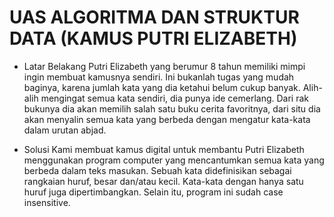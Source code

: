 # UAS ALGORITMA DAN STRUKTUR DATA (KAMUS PUTRI ELIZABETH)

- Latar Belakang
Putri Elizabeth yang berumur 8 tahun memiliki mimpi ingin membuat kamusnya sendiri. Ini bukanlah tugas yang mudah baginya, karena jumlah kata yang dia ketahui belum cukup banyak. Alih-alih mengingat semua kata sendiri, dia punya ide cemerlang. Dari rak bukunya dia akan memilih salah satu buku cerita favoritnya, dari situ dia akan menyalin semua kata yang berbeda dengan mengatur kata-kata dalam urutan abjad.

- Solusi
Kami membuat kamus digital untuk membantu Putri Elizabeth menggunakan program computer yang mencantumkan semua kata yang berbeda dalam teks masukan. Sebuah kata didefinisikan sebagai rangkaian huruf, besar dan/atau kecil. Kata-kata dengan hanya satu huruf juga dipertimbangkan. Selain itu, program ini sudah case insensitive.
